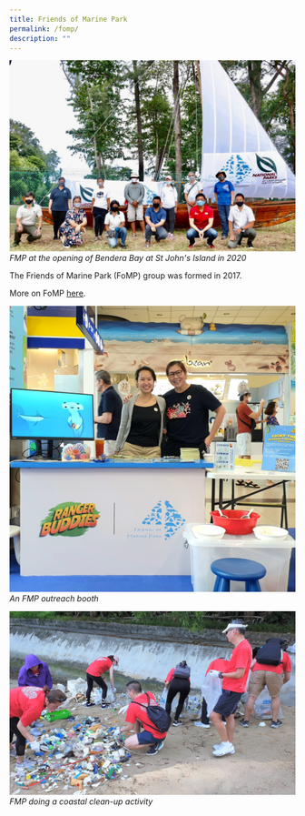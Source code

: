 ```yaml
---
title: Friends of Marine Park
permalink: /fomp/
description: ""
---
```

![](/images/fmp_bendara%20bay%20opening_20201213_1_fmp.jpeg)
*FMP at the opening of Bendera Bay at St John's Island in 2020*

The Friends of Marine Park (FoMP) group was formed in 2017.

More on FoMP [here](https://www.facebook.com/groups/sistersislandsmarinepark/).

![](/images/fmp_outreach20221015_2_fmp.jpg)
*An FMP outreach booth*

![](/images/fmp_coastalcleanup20230519_2_fmp.jpg)
*FMP doing a coastal clean-up activity*